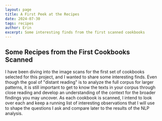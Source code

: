 ```yaml
---
layout: page
title: A First Peek at the Recipes
date: 2024-07-30
tags: recipes
author: Erin
excerpt: Some interesting finds from the first scanned cookbooks
---
```


## Some Recipes from the First Cookbooks Scanned

I have been diving into the image scans for the first set of cookbooks selected for this project, and I wanted to share some interesting finds. Even though the goal of "distant reading" is to analyze the full corpus for larger patterns, it is still important to get to know the texts in your corpus through close reading and develop an understanding of the context for the broader findings you may uncover. As each cookbook is scanned, I intend to look over each and keep a running list of interesting observations that I will use to shape the questions I ask and compare later to the results of the NLP analysis. 
